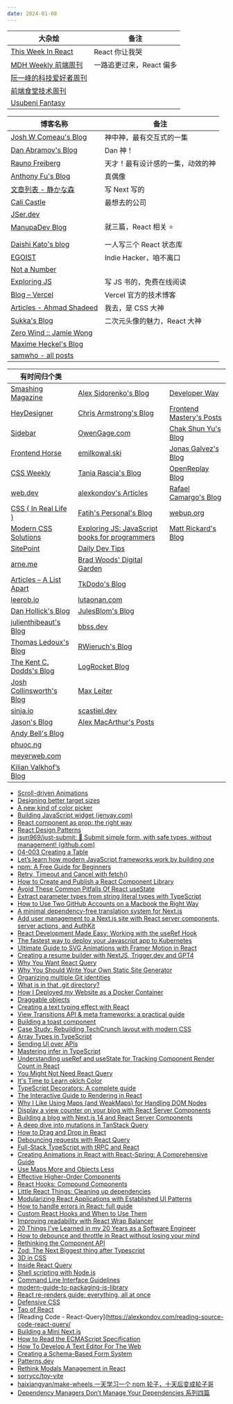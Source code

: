 ```yaml
---
date: 2024-01-08
---
```


| 大杂烩                                                       | 备注                     |
| ------------------------------------------------------------ | ------------------------ |
| [This Week In React](https://thisweekinreact.com/newsletter) | React 你让我哭           |
| [MDH Weekly 前端周刊](https://mdhweekly.com/weekly)          | 一路追更过来，React 偏多 |
| [阮一峰的科技爱好者周刊](https://www.ruanyifeng.com/blog/)   |                          |
| [前端食堂技术周刊](https://github.com/Geekhyt/weekly)        |                          |
| [Usubeni Fantasy](https://ssshooter.com/)                    |                          |

| 博客名称                                                      | 备注                             |
| ------------------------------------------------------------- | -------------------------------- |
| [Josh W Comeau's Blog](https://www.joshwcomeau.com/)          | 神中神，最有交互式的一集         |
| [Dan Abramov's Blog](https://overreacted.io/)                 | Dan 神！                         |
| [Rauno Freiberg](https://rauno.me/)                           | 天才！最有设计感的一集，动效的神 |
| [Anthony Fu's Blog](https://antfu.me/posts)                   | 真偶像                           |
| [文章列表 - 静かな森](https://innei.in/posts)                 | 写 Next 写的                     |
| [Cali Castle](https://cali.so/blog)                           | 最想去的公司                     |
| [JSer.dev](https://jser.dev/)                                 |                                  |
| [ManupaDev Blog](https://manupa.dev/blog)                     | 就三篇，React 相关 ⭐            |
|                                                               |                                  |
| [Daishi Kato's blog](https://blog.axlight.com/posts/)         | 一人写三个 React 状态库          |
| [EGOIST](https://egoist.dev/)                                 | Indie Hacker，咱不离口           |
| [Not a Number](https://www.nan.fyi/)                          |                                  |
| [Exploring JS](https://exploringjs.com/)                      | 写 JS 书的，免费在线阅读         |
| [Blog – Vercel](https://vercel.com/blog/category/engineering) | Vercel 官方的技术博客            |
| [Articles - Ahmad Shadeed](https://ishadeed.com/articles)     | 我去，是 CSS 大神                |
| [Sukka's Blog](https://blog.skk.moe/)                         | 二次元头像的魅力，React 大神     |
| [Zero Wind :: Jamie Wong](https://jamie-wong.com/)            |                                  |
| [Maxime Heckel's Blog](https://blog.maximeheckel.com/)        |                                  |
| [samwho - all posts](https://samwho.dev/blog/)                |                                  |

| 有时间归个类                                                 |                                                                            |                                                                |
| ------------------------------------------------------------ | -------------------------------------------------------------------------- | -------------------------------------------------------------- |
| [Smashing Magazine](https://www.smashingmagazine.com/)       | [Alex Sidorenko's Blog](https://alexsidorenko.com/)                        | [Developer Way](https://www.developerway.com/posts)            |
| [HeyDesigner](https://heydesigner.com/)                      | [Chris Armstrong's Blog](https://www.chrisarmstrong.dev/)                  | [Frontend Mastery's Posts](https://frontendmastery.com/posts/) |
| [Sidebar](https://sidebar.io/)                               | [OwenGage.com](https://owengage.com/)                                      | [Chak Shun Yu's Blog](https://www.chakshunyu.com/blog/)        |
| [Frontend Horse](https://frontend.horse/articles/)           | [emilkowal.ski](https://emilkowal.ski/)                                    | [Jonas Galvez's Blog](https://hire.jonasgalvez.com.br/)        |
| [CSS Weekly](https://css-weekly.com/archives/)               | [Tania Rascia's Blog](https://www.taniarascia.com/blog)                    | [OpenReplay Blog](https://blog.openreplay.com/)                |
| [web.dev](https://web.dev/blog)                              | [alexkondov's Articles](https://alexkondov.com/articles/)                  | [Rafael Camargo's Blog](https://rafaelcamargo.com/blog/)       |
| [CSS { In Real Life }](https://css-irl.info/)                | [Fatih's Personal's Blog](https://blog.6nok.org/)                          | [webup.org](https://webup.org/blog/)                           |
| [Modern CSS Solutions](https://moderncss.dev/)               | [Exploring JS: JavaScript books for programmers](https://exploringjs.com/) | [Matt Rickard's Blog](https://matt-rickard.com/archive)        |
| [SitePoint](https://www.sitepoint.com/)                      | [Daily Dev Tips](https://daily-dev-tips.com/archive/)                      |                                                                |
| [arne.me](https://arne.me/)                                  | [Brad Woods' Digital Garden](https://garden.bradwoods.io/)                 |                                                                |
| [Articles – A List Apart](https://alistapart.com/articles/)  | [TkDodo's Blog](https://tkdodo.eu/blog/all)                                |                                                                |
| [leerob.io](https://leerob.io/blog)                          | [lutaonan.com](https://lutaonan.com/)                                      |                                                                |
| [Dan Hollick's Blog](https://typefully.com/DanHollick)       | [JulesBlom's Blog](https://julesblom.com/)                                 |                                                                |
| [julienthibeaut's Blog](https://www.julienthibeaut.xyz/blog) | [bbss.dev](https://www.bbss.dev/)                                          |                                                                |
| [Thomas Ledoux's Blog](https://www.thomasledoux.be/blog)     | [RWieruch's Blog](https://www.robinwieruch.de/blog/)                       |                                                                |
| [The Kent C. Dodds's Blog](https://kentcdodds.com/blog)      | [LogRocket Blog](https://blog.logrocket.com/)                              |                                                                |
| [Josh Collinsworth's Blog](https://joshcollinsworth.com/)    | [Max Leiter](https://maxleiter.com/)                                       |                                                                |
| [sinja.io](https://sinja.io/)                                | [scastiel.dev](https://scastiel.dev/articles)                              |                                                                |
| [Jason's Blog](https://www.learnwithjason.dev/blog/)         | [Alex MacArthur's Posts](https://macarthur.me/posts)                       |                                                                |
| [Andy Bell's Blog](https://andy-bell.co.uk/blog/)            |                                                                            |                                                                |
| [phuoc.ng](https://phuoc.ng/)                                |                                                                            |                                                                |
| [meyerweb.com](https://meyerweb.com/)                        |                                                                            |                                                                |
| [Kilian Valkhof’s Blog](https://kilianvalkhof.com/)          |                                                                            |                                                                |



- [Scroll-driven Animations](https://scroll-driven-animations.style/)
- [Designing better target sizes](https://ishadeed.com/article/target-size#safe-triangle-target-areas)
- [A new kind of color picker](https://polar.sh/emilwidlund/posts/a-new-kind-of-color-picker-with-react-typescript)
- [Building JavaScript widget (jenyay.com)](https://blog.jenyay.com/building-javascript-widget/)
- [React component as prop: the right way](https://www.developerway.com/posts/react-component-as-prop-the-right-way)
- [React Design Patterns](https://dev.to/refine/react-design-patterns-230o)
- [jsun969/just-submit: 🛫 Submit simple form, with safe types, without management! (github.com)](https://github.com/jsun969/just-submit)
- [04-003 Creating a Table](https://www.bilibili.com/video/BV1cC4y1g7ng?p=30&vd_source=4da426ef9b0e129787ecf66363321458)
- [Let’s learn how modern JavaScript frameworks work by building one](https://nolanlawson.com/2023/12/02/lets-learn-how-modern-javascript-frameworks-work-by-building-one/)
- [npm: A Free Guide for Beginners](https://css-tricks.com/a-complete-beginners-guide-to-npm/)
- [Retry, Timeout and Cancel with fetch()](https://www.chrisarmstrong.dev/posts/retry-timeout-and-cancel-with-fetch)
- [How to Create and Publish a React Component Library](https://dev.to/alexeagleson/how-to-create-and-publish-a-react-component-library-2oe)
- [Avoid These Common Pitfalls Of React useState](https://profy.dev/article/react-usestate-pitfalls)
- [Extract parameter types from string literal types with TypeScript](https://lihautan.com/extract-parameters-type-from-string-literal-types-with-typescript/)
- [How to Use Two GitHub Accounts on a Macbook the Right Way](https://fayazahmed.com/articles/how-to-use-two-github-accounts-on-a-macbook-the-right-way)
- [A minimal dependency-free translation system for Next.js](https://www.thomasledoux.be/blog/minimal-dependency-free-translation-system-nextjs)
- [Add user management to a Next.js site with React server components, server actions, and AuthKit](https://www.learnwithjason.dev/blog/authkit-next/)
- [React Development Made Easy: Working with the useRef Hook](https://blog.openreplay.com/working-with-the-useref-hook-in-react/)
- [The fastest way to deploy your Javascript app to Kubernetes](https://dev.to/odigos/the-fastest-way-to-deploy-your-javascript-app-to-kubernetes-2j33)
- [Ultimate Guide to SVG Animations with Framer Motion in React](https://voskan.host/2023/11/08/svg-animations-in-react-with-framer-motion/)
- [Creating a resume builder with NextJS, Trigger.dev and GPT4](https://dev.to/triggerdotdev/creating-a-resume-builder-with-nextjs-triggerdev-and-gpt4-4gmf)
- [Why You Want React Query](https://tkdodo.eu/blog/why-you-want-react-query)
- [Why You Should Write Your Own Static Site Generator](https://arne.me/articles/write-your-own-ssg)
- [Organizing multiple Git identities](https://garrit.xyz/posts/2023-10-13-organizing-multiple-git-identities)
- [What is in that .git directory?](https://blog.meain.io/2023/what-is-in-dot-git/)
- [How I Deployed my Website as a Docker Container](https://dev.to/paschalogu/how-i-deployed-my-website-as-a-container-3fje)
- [Draggable objects](https://www.redblobgames.com/making-of/draggable/)
- [Creating a text typing effect with React](https://www.julienthibeaut.xyz/blog/create-text-typing-effect-with-react)
- [View Transitions API & meta frameworks: a practical guide](https://bejamas.io/blog/what-is-view-transitions-api/)
- [Building a toast component](https://emilkowal.ski/ui/building-a-toast-component)
- [Case Study: Rebuilding TechCrunch layout with modern CSS](https://ishadeed.com/article/rebuilding-techcrunch-modern-css)
- [Array Types in TypeScript](https://tkdodo.eu/blog/array-types-in-type-script)
- [Sending UI over APIs](https://www.builder.io/blog/ui-over-apis)
- [Mastering infer in TypeScript](https://javascript.plainenglish.io/mastering-infer-in-typescript-6cf3f93cca86)
- [Understanding useRef and useState for Tracking Component Render Count in React](https://peterkellner.net//2023/05/05/Understanding-useRef-and-useState-for-Tracking-Component-Render-Count-in-React/)
- [You Might Not Need React Query](https://tkdodo.eu/blog/you-might-not-need-react-query)
- [It's Time to Learn oklch Color](https://keithjgrant.com/posts/2023/04/its-time-to-learn-oklch-color/)
- [TypeScript Decorators: A complete guide](https://deadsimplechat.com/blog/typescript-decorators-a-complete-guide/)
- [The Interactive Guide to Rendering in React](https://ui.dev/why-react-renders)
- [Why I Like Using Maps (and WeakMaps) for Handling DOM Nodes](https://macarthur.me/posts/maps-for-dom-nodes)
- [Display a view counter on your blog with React Server Components](https://scastiel.dev/view-counter-react-server-components)
- [Building a blog with Next.js 14 and React Server Components](https://maxleiter.com/blog/build-a-blog-with-nextjs-13)
- [A deep dive into mutations in TanStack Query](https://blog.logrocket.com/deep-dive-mutations-tanstack-query/)
- [How to Drag and Drop in React](https://www.robinwieruch.de/react-drag-and-drop/)
- [Debouncing requests with React Query](https://rafaelcamargo.com/blog/deboucing-requests-with-react-query/)
- [Full-Stack TypeScript with tRPC and React](https://www.robinwieruch.de/react-trpc/)
- [Creating Animations in React with React-Spring: A Comprehensive Guide](https://voskan.host/2023/02/08/creating-animations-in-react-with-react-spring/)
- [Use Maps More and Objects Less](https://www.builder.io/blog/maps)
- [Effective Higher-Order Components](https://www.bbss.dev/posts/effective-hocs/)
- [React Hooks: Compound Components](https://kentcdodds.com/blog/compound-components-with-react-hooks)
- [Little React Things: Cleaning up dependencies](https://www.zekehernandez.com/posts/cleaning-up-dependencies)
- [Modularizing React Applications with Established UI Patterns](https://martinfowler.com/articles/modularizing-react-apps.html)
- [How to handle errors in React: full guide](https://www.developerway.com/posts/how-to-handle-errors-in-react)
- [Custom React Hooks and When to Use Them](https://thoughtbot.com/blog/custom-react-hooks)
- [Improving readability with React Wrap Balancer](https://vercel.com/blog/react-wrap-balancer)
- [20 Things I've Learned in my 20 Years as a Software Engineer](https://www.simplethread.com/20-things-ive-learned-in-my-20-years-as-a-software-engineer/)
- [How to debounce and throttle in React without losing your mind](https://www.developerway.com/posts/debouncing-in-react)
- [Rethinking the Component API](https://blog.excalidraw.com/redesigning-editor-api/)
- [Zod: The Next Biggest thing after Typescript](https://dev.to/jareechang/zod-the-next-biggest-thing-after-typescript-4phh)
- [3D in CSS](https://garden.bradwoods.io/notes/css/3d)
- [Inside React Query](https://tkdodo.eu/blog/inside-react-query)
- [Shell scripting with Node.js](https://exploringjs.com/nodejs-shell-scripting/toc.html)
- [Command Line Interface Guidelines](https://clig.dev/)
- [modern-guide-to-packaging-js-library](https://github.com/frehner/modern-guide-to-packaging-js-library/blob/main/README-zh_CN.md)
- [React re-renders guide: everything, all at once](https://www.developerway.com/posts/react-re-renders-guide)
- [Defensive CSS](https://defensivecss.dev/)
- [Tao of React](https://alexkondov.com/tao-of-react/)
- [Reading Code - React-Query](https://alexkondov.com/reading-source-code-react-query/
- [Building a Mini Next.js](https://hire.jonasgalvez.com.br/2022/may/18/building-a-mini-next-js/)
- [How to Read the ECMAScript Specification](https://timothygu.me/es-howto/)
- [How To Develop A Text Editor For The Web](https://www.smashingmagazine.com/2022/02/develop-text-editor-web/)
- [Creating a Schema-Based Form System](https://www.taniarascia.com/schema-based-form-system/)
- [Patterns.dev](https://www.patterns.dev/)
- [Rethink Modals Management in React](https://medium.com/ebaytech/rethink-modals-management-in-react-cf3b6804223d)
- [sorrycc/toy-vite](https://github.com/sorrycc/toy-vite)
- [haixiangyan/make-wheels 一天学习一个 npm 轮子，十天后变成轮子哥](https://github.com/haixiangyan/make-wheels)
- [Dependency Managers Don’t Manage Your Dependencies 系列四篇](https://cpojer.net/posts/dependency-managers-dont-manage-your-dependencies)


